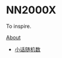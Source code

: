 # NN2000X

To inspire.

[About](https://github.com/NN2000X/nn2000x/blob/main/about.md)

- [小话随机数](https://github.com/NN2000X/nn2000x/blob/main/_posts/prng.md)
